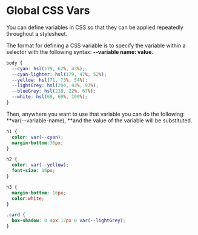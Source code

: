 # Global CSS Vars

You can define variables in CSS so that they can be applied repeatedly throughout a stylesheet.

The format for defining a CSS variable is to specify the variable within a selector with the following syntax: **--variable name: value**.

```css
body {
  --cyan: hsl(179, 62%, 43%);
  --cyan-lighter: hsl(179, 47%, 52%);
  --yellow: hsl(71, 73%, 54%);
  --lightGrey: hsl(204, 43%, 93%);
  --blueGrey: hsl(218, 22%, 67%);
  --white: hsl(69, 69%, 100%);
}
```

Then, anywhere you want to use that variable you can do the following: **var(--variable-name), **and the value of the variable will be substituted.

```css
h1 {
  color: var(--cyan);
  margin-bottom:30px;
}

h2 {
  color: var(--yellow);
  font-size: 16px;
}

h3 {
  margin-bottom: 16px;
  color:white;
}

.card {
  box-shadow: 0 4px 12px 0 var(--lightGrey);
}
```
